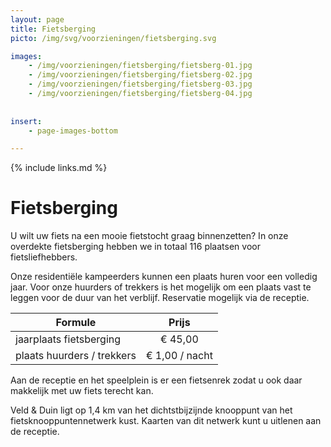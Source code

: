 ```yaml
---
layout: page
title: Fietsberging
picto: /img/svg/voorzieningen/fietsberging.svg

images:
    - /img/voorzieningen/fietsberging/fietsberg-01.jpg
    - /img/voorzieningen/fietsberging/fietsberg-02.jpg
    - /img/voorzieningen/fietsberging/fietsberg-03.jpg
    - /img/voorzieningen/fietsberging/fietsberg-04.jpg
    
    
insert:
    - page-images-bottom

---
```

{% include links.md %}

# Fietsberging

U wilt uw fiets na een mooie fietstocht graag binnenzetten? In onze overdekte fietsberging hebben we in totaal 116 plaatsen voor fietsliefhebbers.

Onze residentiële kampeerders kunnen een plaats huren voor een volledig jaar. Voor onze huurders of trekkers is het mogelijk om een plaats vast te leggen voor de duur van het verblijf.
Reservatie mogelijk via de receptie.

| Formule                 | Prijs |
|-------------------------|:-----:|
| jaarplaats fietsberging |€ 45,00|
| plaats huurders / trekkers | € 1,00 / nacht |


Aan de receptie en het speelplein is er een fietsenrek zodat u ook daar makkelijk met uw fiets terecht kan. 

Veld & Duin ligt op 1,4 km van het dichtstbijzijnde knooppunt van het fietsknooppuntennetwerk kust. Kaarten van dit netwerk kunt u uitlenen aan de receptie.

